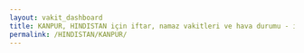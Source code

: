 ```yaml
---
layout: vakit_dashboard
title: KANPUR, HINDISTAN için iftar, namaz vakitleri ve hava durumu - ilçe/eyalet seç
permalink: /HINDISTAN/KANPUR/
---
```


<script type="text/javascript">
  var GLOBAL_COUNTRY = 'HINDISTAN';
  var GLOBAL_CITY = 'KANPUR';
  var GLOBAL_STATE = '';
  var lat = 72;
  var lon = 21;
</script>
